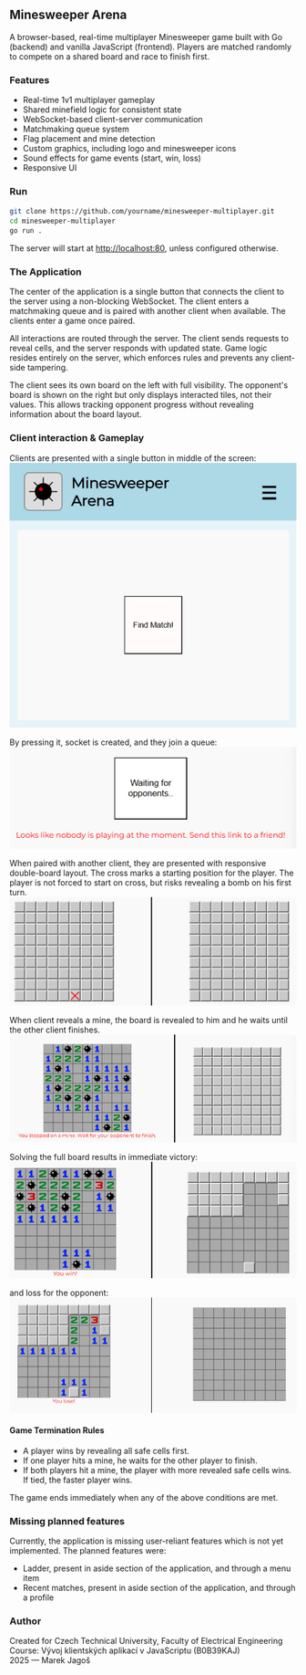 ## Minesweeper Arena

A browser-based, real-time multiplayer Minesweeper game built with Go (backend) and vanilla JavaScript (frontend). Players are matched randomly to compete on a shared board and race to finish first.

### Features

- Real-time 1v1 multiplayer gameplay
- Shared minefield logic for consistent state
- WebSocket-based client-server communication
- Matchmaking queue system
- Flag placement and mine detection
- Custom graphics, including logo and minesweeper icons
- Sound effects for game events (start, win, loss)
- Responsive UI

### Run

```sh
git clone https://github.com/yourname/minesweeper-multiplayer.git
cd minesweeper-multiplayer
go run .
```

The server will start at [http://localhost:80](http://localhost:80), unless configured otherwise.

### The Application

The center of the application is a single button that connects the client to the server using a non-blocking WebSocket. The client enters a matchmaking queue and is paired with another client when available. The clients enter a game once paired.

All interactions are routed through the server. The client sends requests to reveal cells, and the server responds with updated state. Game logic resides entirely on the server, which enforces rules and prevents any client-side tampering.

The client sees its own board on the left with full visibility. The opponent's board is shown on the right but only displays interacted tiles, not their values. This allows tracking opponent progress without revealing information about the board layout.

### Client interaction & Gameplay
Clients are presented with a single button in middle of the screen:
![alt text](_images/image-6.png)

By pressing it, socket is created, and they join a queue:
![alt text](_images/image-1.png)

When paired with another client, they are presented with  responsive double-board layout. The cross marks a starting position for the player. The player is not forced to start on cross, but risks revealing a bomb on his first turn.
![alt text](_images/image-8.png)

When client reveals a mine, the board is revealed to him and he waits until the other client finishes.
![alt text](_images/image-3.png)

Solving the full board results in immediate victory:
![alt text](_images/image-4.png)

and loss for the opponent:
![alt text](_images/image-5.png)


#### Game Termination Rules

- A player wins by revealing all safe cells first.
- If one player hits a mine, he waits for the other player to finish.
- If both players hit a mine, the player with more revealed safe cells wins. If tied, the faster player wins.

The game ends immediately when any of the above conditions are met.

### Missing planned features

Currently, the application is missing user-reliant features which is not yet implemented. The planned features were:
- Ladder, present in aside section of the application, and through a menu item
- Recent matches, present in aside section of the application, and through a profile

### Author

Created for Czech Technical University, Faculty of Electrical Engineering  
Course: Vývoj klientských aplikací v JavaScriptu (B0B39KAJ)  
2025 — Marek Jagoš
